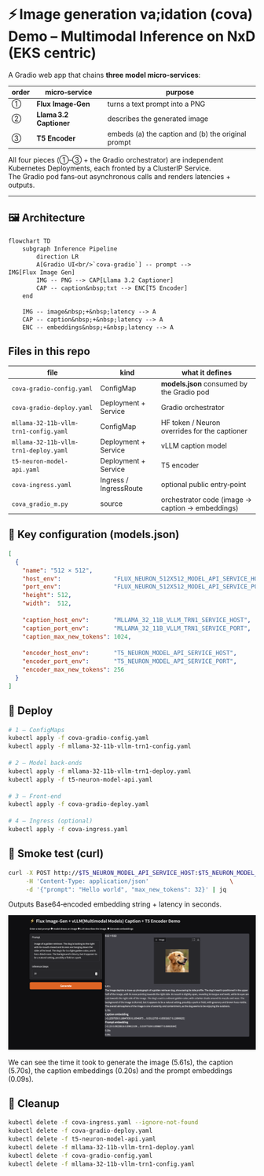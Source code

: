# ⚡ Image generation va;idation (cova) Demo – Multimodal Inference on NxD (EKS centric)

A Gradio web app that chains **three model micro‑services**:

| order | micro‑service | purpose |
|-------|---------------|---------|
| ① | **Flux Image‑Gen** | turns a text prompt into a PNG | 
| ② | **Llama 3.2 Captioner** | describes the generated image |
| ③ | **T5 Encoder** | embeds (a) the caption and (b) the original prompt |

All four pieces (①–③ + the Gradio orchestrator) are independent Kubernetes
Deployments, each fronted by a ClusterIP Service.  
The Gradio pod fans‑out asynchronous calls and renders latencies + outputs.

---

## 🖼️ Architecture

```mermaid
flowchart TD
    subgraph Inference Pipeline
        direction LR
        A[Gradio UI<br/>`cova‑gradio`] -- prompt --> IMG[Flux Image Gen]
        IMG -- PNG --> CAP[Llama 3.2 Captioner]
        CAP -- caption&nbsp;txt --> ENC[T5 Encoder]
    end

    IMG -- image&nbsp;+&nbsp;latency --> A
    CAP -- caption&nbsp;+&nbsp;latency --> A
    ENC -- embeddings&nbsp;+&nbsp;latency --> A
```

## Files in this repo

| file | kind | what it defines |
|------|------|-----------------|
| `cova-gradio-config.yaml` | ConfigMap | **models.json** consumed by the Gradio pod |
| `cova-gradio-deploy.yaml` | Deployment + Service | Gradio orchestrator |
| `mllama-32-11b-vllm-trn1-config.yaml` | ConfigMap | HF token / Neuron overrides for the captioner |
| `mllama-32-11b-vllm-trn1-deploy.yaml` | Deployment + Service | vLLM caption model |
| `t5-neuron-model-api.yaml` | Deployment + Service | T5 encoder |
| `cova-ingress.yaml` | Ingress / IngressRoute | optional public entry‑point |
| `cova_gradio_m.py` | source | orchestrator code (image → caption → embeddings) |


## 🔧 Key configuration (models.json)

```json
[
  {
    "name": "512 × 512",
    "host_env":               "FLUX_NEURON_512X512_MODEL_API_SERVICE_HOST",
    "port_env":               "FLUX_NEURON_512X512_MODEL_API_SERVICE_PORT",
    "height": 512,
    "width":  512,

    "caption_host_env":       "MLLAMA_32_11B_VLLM_TRN1_SERVICE_HOST",
    "caption_port_env":       "MLLAMA_32_11B_VLLM_TRN1_SERVICE_PORT",
    "caption_max_new_tokens": 1024,

    "encoder_host_env":       "T5_NEURON_MODEL_API_SERVICE_HOST",
    "encoder_port_env":       "T5_NEURON_MODEL_API_SERVICE_PORT",
    "encoder_max_new_tokens": 256
  }
]
```

## 🚀 Deploy

```bash
# 1 – ConfigMaps
kubectl apply -f cova-gradio-config.yaml
kubectl apply -f mllama-32-11b-vllm-trn1-config.yaml

# 2 – Model back‑ends
kubectl apply -f mllama-32-11b-vllm-trn1-deploy.yaml
kubectl apply -f t5-neuron-model-api.yaml

# 3 – Front‑end
kubectl apply -f cova-gradio-deploy.yaml

# 4 – Ingress (optional)
kubectl apply -f cova-ingress.yaml
```

## 🏃 Smoke test (curl)

```bash
curl -X POST http://$T5_NEURON_MODEL_API_SERVICE_HOST:$T5_NEURON_MODEL_API_SERVICE_PORT/generate \
     -H 'Content-Type: application/json'                       \
     -d '{"prompt": "Hello world", "max_new_tokens": 32}' | jq
```

Outputs Base64‑encoded embedding string + latency in seconds.

![Cova (Content Validation) UI – image, caption and embeddings side‑by‑side](./app-demo.png)

We can see the time it took to generate the image (5.61s), the caption (5.70s), the caption embeddings (0.20s) and the prompt embeddings (0.09s). 

## 🧹 Cleanup

```bash
kubectl delete -f cova-ingress.yaml --ignore-not-found
kubectl delete -f cova-gradio-deploy.yaml
kubectl delete -f t5-neuron-model-api.yaml
kubectl delete -f mllama-32-11b-vllm-trn1-deploy.yaml
kubectl delete -f cova-gradio-config.yaml
kubectl delete -f mllama-32-11b-vllm-trn1-config.yaml
```
